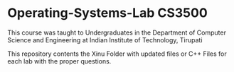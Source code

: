 # Operating-Systems-Lab CS3500

This course was taught to Undergraduates in the Department of Computer Science and Engineering at Indian Institute of Technology, Tirupati 

This repository contents the Xinu Folder with updated files or C++ Files for each lab with the proper questions.
